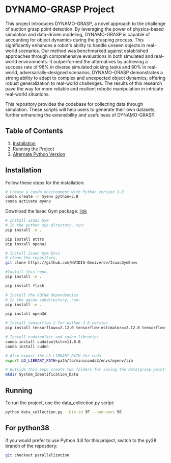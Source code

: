 # DYNAMO-GRASP Project

This project introduces DYNAMO-GRASP, a novel approach to the challenge of suction grasp point detection. By leveraging the power of physics-based simulation and data-driven modeling, DYNAMO-GRASP is capable of accounting for object dynamics during the grasping process. This significantly enhances a robot's ability to handle unseen objects in real-world scenarios.
Our method was benchmarked against established approaches through comprehensive evaluations in both simulated and real-world environments. It outperformed the alternatives by achieving a success rate of 98% in diverse simulated picking tasks and 80% in real-world, adversarially-designed scenarios.
DYNAMO-GRASP demonstrates a strong ability to adapt to complex and unexpected object dynamics, offering robust generalization to real-world challenges. The results of this research pave the way for more reliable and resilient robotic manipulation in intricate real-world situations.

This repository provides the codebase for collecting data through simulation. These scripts will help users to generate their own datasets, further enhancing the extensibility and usefulness of DYNAMO-GRASP.

## Table of Contents

1. [Installation](#installation)
2. [Running the Project](#running)
3. [Alternate Python Version](#python38)

## Installation

Follow these steps for the installation:

```bash
# Create a conda environment with Python version 3.8
conda create -n myenv python=3.8
conda activate myenv
```

Download the Isaac Gym package: [link](https://developer.nvidia.com/isaac-gym/download)

```bash
# Install Isaac Gym
# In the python sub directory, run:
pip install -e .

pip install attrs
pip install openai

# Install Isaac Gym Envs
# clone the repository,
git clone https://github.com/NVIDIA-Omniverse/IsaacGymEnvs

#Install this repo,
pip install -e .

pip install flask

# Install the GQCNN dependencies
# In the gqcnn subdirectory, run:
pip install -e .

pip install open3d

# Install tensorflow 2 for python 3.8 version
pip install tensorflow==2.12.0 tensorflow-estimator==2.12.0 tensorflow-io-gcs-filesystem==0.32.0

# Install cudatoolkit and cudnn libraries
conda install cudatoolkit==11.8.0
conda install cudnn

# Also export the LD_LIBRARY_PATH for cuda
export LD_LIBRARY_PATH=path/to/miniconda3/envs/myenv/lib

# Outside this repo create two folders for saving the data(grasp point properties, depth image, segmentation mask and rgb image),
mkdir System_Identification_Data
```

## Running
To run the project, use the data_collection.py script:
```bash
python data_collection.py --bin-id 3F --num-envs 50
```

## For python38
If you would prefer to use Python 3.8 for this project, switch to the py38 branch of the repository:
```bash
git checkout parallelization
```